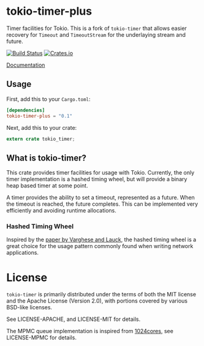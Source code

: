 # tokio-timer-plus

Timer facilities for Tokio. This is a fork of `tokio-timer` that allows easier recovery for `Timeout` and `TimeoutStream` for the underlaying stream and future.

[![Build Status](https://travis-ci.org/sorpaas/tokio-timer-plus.svg?branch=master)](https://travis-ci.org/sorpaas/tokio-timer-plus)
[![Crates.io](https://img.shields.io/crates/v/tokio-timer-plus.svg?maxAge=2592000)](https://crates.io/crates/tokio-timer-plus)

[Documentation](https://docs.rs/tokio-timer-plus)

## Usage

First, add this to your `Cargo.toml`:

```toml
[dependencies]
tokio-timer-plus = "0.1"
```

Next, add this to your crate:

```rust
extern crate tokio_timer;
```

## What is tokio-timer?

This crate provides timer facilities for usage with Tokio. Currently,
the only timer implementation is a hashed timing wheel, but will provide
a binary heap based timer at some point.

A timer provides the ability to set a timeout, represented as a future.
When the timeout is reached, the future completes. This can be
implemented very efficiently and avoiding runtime allocations.

### Hashed Timing Wheel

Inspired by the [paper by Varghese and
Lauck](http://www.cs.columbia.edu/~nahum/w6998/papers/ton97-timing-wheels.pdf),
the hashed timing wheel is a great choice for the usage pattern commonly
found when writing network applications.

# License

`tokio-timer` is primarily distributed under the terms of both the MIT
license and the Apache License (Version 2.0), with portions covered by
various BSD-like licenses.

See LICENSE-APACHE, and LICENSE-MIT for details.

The MPMC queue implementation is inspired from
[1024cores](http://www.1024cores.net/home/lock-free-algorithms/queues/bounded-mpmc-queue),
see LICENSE-MPMC for details.
